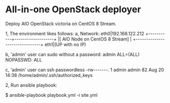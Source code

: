 # All-in-one OpenStack deployer

Deploy AIO OpenStack victoria on CentOS 8 Stream.

1, The environment likes follows:
a, Network:
    eth0|192.168.122.212
+-----------+-------------------+
|[ AIO Node on CentOS 8 Stream] |
+-------------------------------+
   eth1|(UP with no IP)

b, 'admin' user can sudo without a password:
admin ALL=(ALL) NOPASSWD: ALL

c, 'admin' user can ssh passwordless
-rw-------. 1 admin admin 82 Aug 20 14:38 /home/admin/.ssh/authorized_keys

2, Run ansible playbook:

$ ansible-playbook playbook.yml -i site.yml
